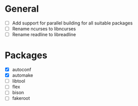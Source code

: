 # General
- [ ] Add support for parallel building for all suitable packages
- [ ] Rename ncurses to libncurses
- [ ] Rename readline to libreadline

# Packages
- [x] autoconf
- [x] automake
- [ ] libtool
- [ ] flex
- [ ] bison
- [ ] fakeroot
